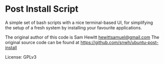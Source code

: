 Post Install Script
===================

A simple set of bash scripts with a nice terminal-based UI, for simplifying the setup of a fresh system by installing your favourite applications.

The original author of this code is Sam Hewitt hewittsamuel@gmail.com 
The original source code can be found at https://github.com/snwh/ubuntu-post-install

License: GPLv3

